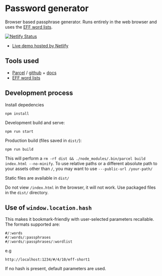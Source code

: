 # Password generator

Browser based passphrase generator. Runs entirely in the web browser and uses the [EFF word lists](https://www.eff.org/deeplinks/2016/07/new-wordlists-random-passphrases).

[![Netlify Status](https://api.netlify.com/api/v1/badges/7eecd76e-39df-47db-84a1-26abaa5c93dd/deploy-status)](https://app.netlify.com/sites/p4ss/deploys)

- [Live demo hosted by Netlify](https://p4ss.netlify.app)

## Tools used

- [Parcel](https://parceljs.org/) / [github](https://github.com/parcel-bundler/parcel) + [docs](https://parceljs.org/getting_started.html)
- [EFF word lists](https://www.eff.org/deeplinks/2016/07/new-wordlists-random-passphrases)

## Development process

Install depedencies

    npm install

Development build and serve:

    npm run start

Production build (files saved in `dist/`):

    npm run build

This will perform a `rm -rf dist && ./node_modules/.bin/parcel build index.html --no-minify`. To use relative paths or a different absolute path to your assets other than `/`, you may want to use `---public-url /your-path/`

Static files are available in `dist/`

Do not view `/index.html` in the browser, it will not work. Use packaged files in the `dist/` directory.

## Use of `window.location.hash`

This makes it bookmark-friendly with user-selected parameters recallable. The formats supported are:

    #/:words
    #/:words/:passphrases
    #/:words/:passphrases/:wordlist

e.g

    http://localhost:1234/#/4/10/eff-short1

If no hash is present, default parameters are used.
